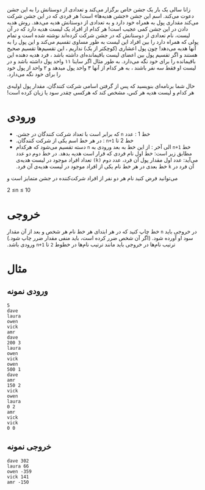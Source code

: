 ‫زانا سالی یک بار یک جشن خاص برگزار می‌کند و تعدادی از  دوستانش را به این جشن دعوت می‌کند. اسم این جشن «جشن هدیه‌ها» است! هر  فردی که در این جشن شرکت می‌کند مقداری پول به همراه خود دارد و به تعدادی  از دوستانش هدیه می‌دهد. روش هدیه دادن در این جشن کمی عجیب است! هر کدام  از افراد یک لیست هدیه دارد که در آن لیست، نام تعدادی از دوستانش که در  جشن شرکت کرده‌اند نوشته شده است و تمام پولی که همراه دارد را بین افراد  این لیست به طور مساوی تقسیم می‌کند و این پول را به آنها هدیه می‌دهد! چون  پول اعشاری (کوچکتر از یک) نداریم ، این تقسیم‌ها تقسیم صحیح هستند و اگر  تقسیم پول بین اعضای لیست باقیمانده‌ای داشته باشد ، فرد هدیه دهنده این  باقیمانده را برای خود نگه می‌دارد. به طور مثال اگر ساینا ۱۱ واحد پول  داشته باشد و در لیست او فقط سه نفر باشند ، به هر کدام از آنها ۳ واحد پول  میدهد و ۲ واحد از پول خود را برای خود نگه می‌دارد.

‫حال شما برنامه‌ای بنویسید که پس از گرفتن اسامی شرکت  کنندگان، مقدار پول اولیه‌ی هر کدام و لیست هدیه هر کس، مشخص کند که هرکسی  چقدر سود یا زیان کرده است!

# ورودی

- ‫خط 1 : عدد `n` که برابر است با تعداد شرکت کنندگان در جشن.
- ‫خط 2 تا `n+1` : در هر خط اسم یکی از شرکت کنندگان.
- ‫خط `n+1` الی آخر : از این خط به بعد ورودی به `n` دسته تقسیم می‌شود که هرکدام مطابق زیر است: خط اول نام فردی که قرار است هدیه بدهد. در خط دوم دو عدد می‌آید: عدد اول مقدار پول آن فرد، عدد دوم `(k)` تعداد افراد موجود در لیست هدیه‌ی آن فرد در `k` خط بعدی در هر خط نام یکی از افراد موجود در لیست هدیه‌ی آن فرد.

می‌توانید فرض کنید نام هر دو نفر از افراد شرکت‌کننده در جشن متمایز است و

2 ≤n ≤ 10

# خروجی

‫در خروجی باید `n` خط چاپ کنید که در  هر ابتدای هر خط نام هر شخص و بعد از آن مقدار سود او آورده شود. (اگر آن  شخص ضرر کرده است، باید منفی مقدار ضرر چاپ شود.) ترتیب نام‌ها در خروجی  باید مانند ترتیب نام‌ها در خطوط `2` تا `n+1` ورودی باشد.

# مثال

## ورودی نمونه

```
5
dave
laura
owen
vick
amr
dave
200 3
laura
owen
vick
owen
500 1
dave
amr
150 2
vick
owen
laura
0 2
amr
vick
vick
0 0
```

## خروجی نمونه

```
dave 302
laura 66
owen -359
vick 141
amr -150
```